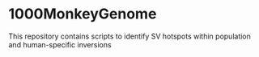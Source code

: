 # 1000MonkeyGenome
This repository contains scripts to identify SV hotspots within population and human-specific inversions
